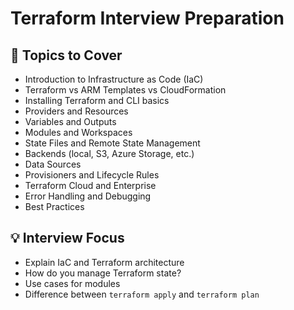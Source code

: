 # Terraform Interview Preparation

## 📌 Topics to Cover

- Introduction to Infrastructure as Code (IaC)
- Terraform vs ARM Templates vs CloudFormation
- Installing Terraform and CLI basics
- Providers and Resources
- Variables and Outputs
- Modules and Workspaces
- State Files and Remote State Management
- Backends (local, S3, Azure Storage, etc.)
- Data Sources
- Provisioners and Lifecycle Rules
- Terraform Cloud and Enterprise
- Error Handling and Debugging
- Best Practices

## 💡 Interview Focus

- Explain IaC and Terraform architecture
- How do you manage Terraform state?
- Use cases for modules
- Difference between `terraform apply` and `terraform plan`
